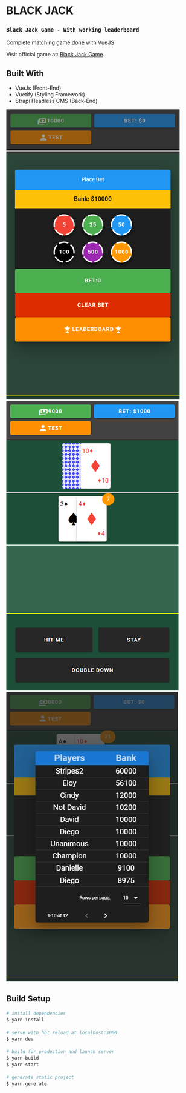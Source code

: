 # BLACK JACK

### `Black Jack Game - With working leaderboard`

Complete matching game done with VueJS

Visit official game at: [Black Jack Game](https://jaimegonzalezjr.com/games/blackjack/).

## Built With
* VueJs (Front-End)
* Vuetify (Styling Framework)
* Strapi Headless CMS (Back-End)

![Screenshot](https://github.com/lnsflive/BlackJack/blob/master/static/img/ss1.png)
![Screenshot](https://github.com/lnsflive/BlackJack/blob/master/static/img/ss2.png)
![Screenshot](https://github.com/lnsflive/BlackJack/blob/master/static/img/ss3.png)

## Build Setup

```bash
# install dependencies
$ yarn install

# serve with hot reload at localhost:3000
$ yarn dev

# build for production and launch server
$ yarn build
$ yarn start

# generate static project
$ yarn generate
```
